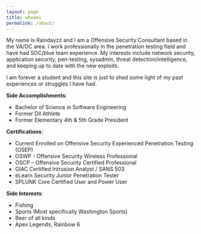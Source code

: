 ```yaml
---
layout: page
title: whoami
permalink: /about/
---
```


My name is Raindayzz and I am a Offensive Security Consultant based in the VA/DC area. I work professionally in the penetration testing field and have had SOC/blue team experience. My interests include network security, application security, pen-testing, sysadmin, threat detection/intelligence, and keeping up to date with the new exploits.


I am forever a student and this site is just to shed some light of my past experiences or struggles I have had. 


**Side Accomplishments**:
- Bachelor of Science in Software Engineering
- Former DII Athlete
- Former Elementary 4th & 5th Grade President


**Certifications**: 
- Current Enrolled on Offensive Security Experienced Penetration Testing (OSEP)
- OSWP - Offensive Security Wireless Professional 
- OSCP – Offensive Security Certified Professional 
- GIAC Certified Intrusion Analyst / SANS 503 
- eLearn Security Junior Penetration Tester 
- SPLUNK Core Certified User and Power User 

**Side Interests**:
- Fishing
- Sports (Most specifically Washington Sports)
- Beer of all kinds
- Apex Legends, Rainbow 6
